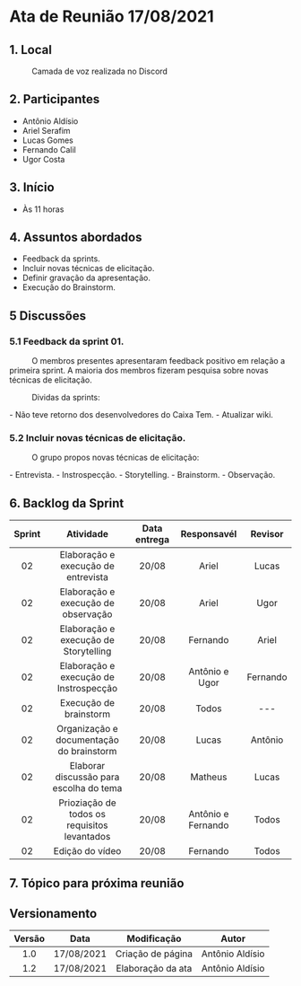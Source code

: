 
# Ata de Reunião 17/08/2021

## 1. Local
<p style="text-indent: 40px; align="justify"> Camada de voz realizada no Discord </p>

## 2. Participantes
- Antônio Aldísio
- Ariel Serafim 
- Lucas Gomes
- Fernando Calil
- Ugor Costa

## 3. Início
- Às 11 horas

## 4. Assuntos abordados
- Feedback da sprints.
- Incluir novas técnicas de elicitação.
- Definir gravação da apresentação.
- Execução do Brainstorm.

## 5 Discussões

### 5.1 Feedback da sprint 01.
<p style="text-indent: 40px; align="justify"> O membros presentes apresentaram feedback positivo em relação a primeira sprint. A maioria dos membros fizeram pesquisa sobre novas técnicas de elicitação.</p>

<p style="text-indent: 40px; align="justify"> Dividas da sprints: </p>
- Não teve retorno dos desenvolvedores do Caixa Tem.
- Atualizar wiki.


### 5.2 Incluir novas técnicas de elicitação.
<p style="text-indent: 40px; align="justify"> O grupo propos novas técnicas de elicitação: </p>
- Entrevista.
- Instrospecção.
- Storytelling.
- Brainstorm.
- Observação.



## 6. Backlog da Sprint

<center>

| Sprint | Atividade | Data entrega | Responsavél | Revisor |
|:--:|:--:|:--:|:--:|:--:|
| 02 | Elaboração e execução de entrevista| 20/08 | Ariel | Lucas |
| 02 | Elaboração e execução de observação| 20/08 | Ariel | Ugor |
| 02 | Elaboração e execução de Storytelling| 20/08 | Fernando | Ariel |
| 02 | Elaboração e execução de Instrospecção | 20/08 | Antônio e Ugor | Fernando |
| 02 | Execução de brainstorm | 20/08 | Todos| --- |
| 02 | Organização e documentação do  brainstorm | 20/08 | Lucas| Antônio |
| 02 | Elaborar discussão para escolha do tema | 20/08 | Matheus| Lucas |
| 02 | Prioziação de todos os requisitos levantados | 20/08 | Antônio e Fernando | Todos |
| 02 | Edição do vídeo | 20/08 | Fernando | Todos |


</center>


## 7. Tópico para próxima reunião


## Versionamento
<center>

| Versão | Data | Modificação | Autor |
|:--:|:--:|:--:|:--:|
| 1.0  | 17/08/2021 | Criação de página | Antônio Aldísio |
| 1.2  | 17/08/2021 | Elaboração da ata | Antônio Aldísio |

</center>